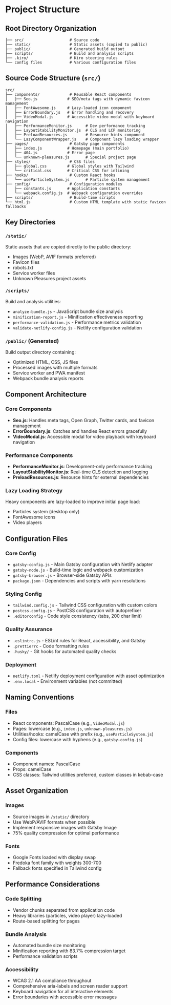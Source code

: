 # Project Structure

## Root Directory Organization

```
├── src/                    # Source code
├── static/                 # Static assets (copied to public)
├── public/                 # Generated build output
├── scripts/                # Build and analysis scripts
├── .kiro/                  # Kiro steering rules
└── config files            # Various configuration files
```

## Source Code Structure (`src/`)

```
src/
├── components/             # Reusable React components
│   ├── Seo.js             # SEO/meta tags with dynamic favicon management
│   ├── FontAwesome.js     # Lazy-loaded icon component
│   ├── ErrorBoundary.js   # Error handling and recovery
│   ├── VideoModal.js      # Accessible video modal with keyboard navigation
│   ├── PerformanceMonitor.js      # Dev performance tracking
│   ├── LayoutStabilityMonitor.js  # CLS and LCP monitoring
│   ├── PreloadResources.js        # Resource hints component
│   └── LazyComponentWrapper.js    # Component lazy loading wrapper
├── pages/                  # Gatsby page components
│   ├── index.js           # Homepage (main portfolio)
│   ├── 404.js             # Error page
│   └── unknown-pleasures.js       # Special project page
├── styles/                 # CSS files
│   ├── global.css         # Global styles with Tailwind
│   └── critical.css       # Critical CSS for inlining
├── hooks/                  # Custom React hooks
│   └── useParticleSystem.js       # Particle system management
├── config/                 # Configuration modules
│   ├── constants.js       # Application constants
│   └── webpack.config.js  # Webpack configuration overrides
├── scripts/                # Build-time scripts
└── html.js                 # Custom HTML template with static favicon fallbacks
```

## Key Directories

### `/static/`
Static assets that are copied directly to the public directory:
- Images (WebP, AVIF formats preferred)
- Favicon files
- robots.txt
- Service worker files
- Unknown Pleasures project assets

### `/scripts/`
Build and analysis utilities:
- `analyze-bundle.js` - JavaScript bundle size analysis
- `minification-report.js` - Minification effectiveness reporting
- `performance-validation.js` - Performance metrics validation
- `validate-netlify-config.js` - Netlify configuration validation

### `/public/` (Generated)
Build output directory containing:
- Optimized HTML, CSS, JS files
- Processed images with multiple formats
- Service worker and PWA manifest
- Webpack bundle analysis reports

## Component Architecture

### Core Components
- **Seo.js**: Handles meta tags, Open Graph, Twitter cards, and favicon management
- **ErrorBoundary.js**: Catches and handles React errors gracefully
- **VideoModal.js**: Accessible modal for video playback with keyboard navigation

### Performance Components
- **PerformanceMonitor.js**: Development-only performance tracking
- **LayoutStabilityMonitor.js**: Real-time CLS detection and logging
- **PreloadResources.js**: Resource hints for external dependencies

### Lazy Loading Strategy
Heavy components are lazy-loaded to improve initial page load:
- Particles system (desktop only)
- FontAwesome icons
- Video players

## Configuration Files

### Core Config
- `gatsby-config.js` - Main Gatsby configuration with Netlify adapter
- `gatsby-node.js` - Build-time logic and webpack customization
- `gatsby-browser.js` - Browser-side Gatsby APIs
- `package.json` - Dependencies and scripts with yarn resolutions

### Styling Config
- `tailwind.config.js` - Tailwind CSS configuration with custom colors
- `postcss.config.js` - PostCSS configuration with autoprefixer
- `.editorconfig` - Code style consistency (tabs, 200 char limit)

### Quality Assurance
- `.eslintrc.js` - ESLint rules for React, accessibility, and Gatsby
- `.prettierrc` - Code formatting rules
- `.husky/` - Git hooks for automated quality checks

### Deployment
- `netlify.toml` - Netlify deployment configuration with asset optimization
- `.env.local` - Environment variables (not committed)

## Naming Conventions

### Files
- React components: PascalCase (e.g., `VideoModal.js`)
- Pages: lowercase (e.g., `index.js`, `unknown-pleasures.js`)
- Utilities/hooks: camelCase with prefix (e.g., `useParticleSystem.js`)
- Config files: lowercase with hyphens (e.g., `gatsby-config.js`)

### Components
- Component names: PascalCase
- Props: camelCase
- CSS classes: Tailwind utilities preferred, custom classes in kebab-case

## Asset Organization

### Images
- Source images in `/static/` directory
- Use WebP/AVIF formats when possible
- Implement responsive images with Gatsby Image
- 75% quality compression for optimal performance

### Fonts
- Google Fonts loaded with display swap
- Fredoka font family with weights 300-700
- Fallback fonts specified in Tailwind config

## Performance Considerations

### Code Splitting
- Vendor chunks separated from application code
- Heavy libraries (particles, video player) lazy-loaded
- Route-based splitting for pages

### Bundle Analysis
- Automated bundle size monitoring
- Minification reporting with 83.7% compression target
- Performance validation scripts

### Accessibility
- WCAG 2.1 AA compliance throughout
- Comprehensive aria-labels and screen reader support
- Keyboard navigation for all interactive elements
- Error boundaries with accessible error messages
